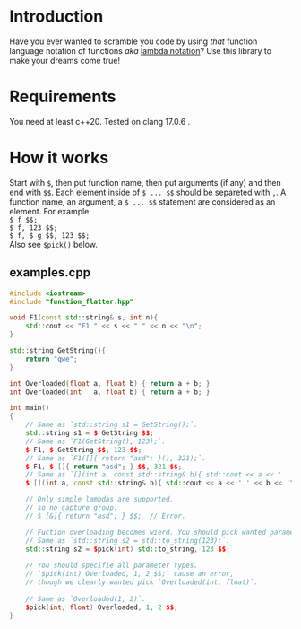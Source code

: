 # Introduction

Have you ever wanted to scramble you code by using _that_ function language notation of functions _aka_ [lambda notation](https://en.wikipedia.org/wiki/Lambda_calculus)? Use this library to make your dreams come true!

# Requirements

You need at least c++20. Tested on clang 17.0.6 .

# How it works

Start with `$`, then put function name, then put arguments (if any) and then end with `$$`. Each element inside of `$ ... $$` should be separeted with `,`. A function name, an argument, a `$ ... $$` statement are considered as an element. For example: <br>
`$ f $$;` <br>
`$ f, 123 $$;` <br>
`$ f, $ g $$, 123 $$;` <br>
Also see `$pick()` below.

## examples.cpp

```cpp
#include <iostream>
#include "function_flatter.hpp"

void F1(const std::string& s, int n){
    std::cout << "F1 " << s << " " << n << "\n";
}

std::string GetString(){
    return "qwe";
}

int Overloaded(float a, float b) { return a + b; }
int Overloaded(int   a, float b) { return a + b; }

int main()
{
    // Same as `std::string s1 = GetString();`.
    std::string s1 = $ GetString $$;
    // Same as `F1(GetString(), 123);`.
    $ F1, $ GetString $$, 123 $$;
    // Same as `F1([]{ return "asd"; }(), 321);`.
    $ F1, $ []{ return "asd"; } $$, 321 $$;
    // Same as `[](int a, const std::string& b){ std::cout << a << ' ' << b << '\n'; }(333, "qweqwe");`.
    $ [](int a, const std::string& b){ std::cout << a << ' ' << b << '\n'; }, 333, "qweqwe" $$;

    // Only simple lambdas are supported,
    // so no capture group.
    // $ [&]{ return "asd"; } $$;  // Error.

    // Fuction overloading becomes wierd. You should pick wanted parameter types.
    // Same as `std::string s2 = std::to_string(123);`.
    std::string s2 = $pick(int) std::to_string, 123 $$;
  
    // You should specifie all parameter types.
    // `$pick(int) Overloaded, 1, 2 $$;` cause an error,
    // though we clearly wanted pick `Overloaded(int, float)`.
  
    // Same as `Overloaded(1, 2)`.
    $pick(int, float) Overloaded, 1, 2 $$;
}
```

